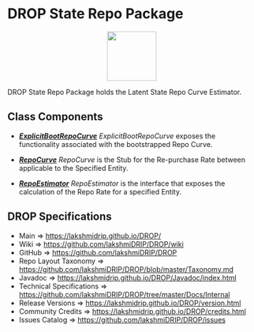 # DROP State Repo Package

<p align="center"><img src="https://github.com/lakshmiDRIP/DROP/blob/master/DRIP_Logo.gif?raw=true" width="100"></p>

DROP State Repo Package holds the Latent State Repo Curve Estimator.


## Class Components

 * [***ExplicitBootRepoCurve***](https://github.com/lakshmiDRIP/DROP/tree/master/src/main/java/org/drip/state/repo/ExplicitBootRepoCurve.java)
 <i>ExplicitBootRepoCurve</i> exposes the functionality associated with the bootstrapped Repo Curve.

 * [***RepoCurve***](https://github.com/lakshmiDRIP/DROP/tree/master/src/main/java/org/drip/state/repo/RepoCurve.java)
 <i>RepoCurve</i> is the Stub for the Re-purchase Rate between applicable to the Specified Entity.

 * [***RepoEstimator***](https://github.com/lakshmiDRIP/DROP/tree/master/src/main/java/org/drip/state/repo/RepoEstimator.java)
 <i>RepoEstimator</i> is the interface that exposes the calculation of the Repo Rate for a specified Entity.


## DROP Specifications

 * Main                     => https://lakshmidrip.github.io/DROP/
 * Wiki                     => https://github.com/lakshmiDRIP/DROP/wiki
 * GitHub                   => https://github.com/lakshmiDRIP/DROP
 * Repo Layout Taxonomy     => https://github.com/lakshmiDRIP/DROP/blob/master/Taxonomy.md
 * Javadoc                  => https://lakshmidrip.github.io/DROP/Javadoc/index.html
 * Technical Specifications => https://github.com/lakshmiDRIP/DROP/tree/master/Docs/Internal
 * Release Versions         => https://lakshmidrip.github.io/DROP/version.html
 * Community Credits        => https://lakshmidrip.github.io/DROP/credits.html
 * Issues Catalog           => https://github.com/lakshmiDRIP/DROP/issues

